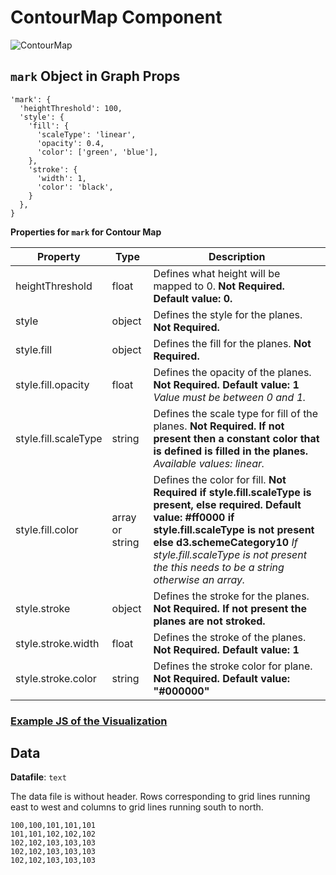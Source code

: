 # ContourMap Component

![ContourMap](../../imgs/ContourMap.png)

## `mark` Object in Graph Props

```
'mark': {
  'heightThreshold': 100,
  'style': {
    'fill': {
      'scaleType': 'linear',
      'opacity': 0.4,
      'color': ['green', 'blue'],
    },
    'stroke': {
      'width': 1,
      'color': 'black',
    }
  },
}
```

**Properties for `mark` for Contour Map**

| Property             | Type            | Description                                                                                                                                                                                                                                                                       |
| -------------------- | --------------- | --------------------------------------------------------------------------------------------------------------------------------------------------------------------------------------------------------------------------------------------------------------------------------- |
| heightThreshold      | float           | Defines what height will be mapped to 0. **Not Required. Default value: 0.**                                                                                                                                                                                                      |
| style                | object          | Defines the style for the planes. **Not Required.**                                                                                                                                                                                                                               |
| style.fill           | object          | Defines the fill for the planes. **Not Required.**                                                                                                                                                                                                                                |
| style.fill.opacity   | float           | Defines the opacity of the planes. **Not Required. Default value: 1** _Value must be between 0 and 1._                                                                                                                                                                            |
| style.fill.scaleType | string          | Defines the scale type for fill of the planes. **Not Required. If not present then a constant color that is defined is filled in the planes.** _Available values: linear._                                                                                                        |
| style.fill.color     | array or string | Defines the color for fill. **Not Required if style.fill.scaleType is present, else required. Default value: #ff0000 if style.fill.scaleType is not present else d3.schemeCategory10** _If style.fill.scaleType is not present the this needs to be a string otherwise an array._ |
| style.stroke         | object          | Defines the stroke for the planes. **Not Required. If not present the planes are not stroked.**                                                                                                                                                                                   |
| style.stroke.width   | float           | Defines the stroke of the planes. **Not Required. Default value: 1**                                                                                                                                                                                                              |
| style.stroke.color   | string          | Defines the stroke color for plane. **Not Required. Default value: "#000000"**                                                                                                                                                                                                    |

### [Example JS of the Visualization](../examples/Diagrams/ContourMap.js)

## Data

**Datafile**: `text`

The data file is without header. Rows corresponding to grid lines running east to west and columns to grid lines running south to north.

```
100,100,101,101,101
101,101,102,102,102
102,102,103,103,103
102,102,103,103,103
102,102,103,103,103
```
